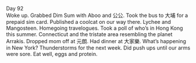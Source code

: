 Day 92  
Woke up. Grabbed Dim Sum with Aboo and 公公. Took the bus to 大埔 for a prepaid sim card. Published a coolcat on our way there. Lychee and Mangosteen. Homegoing travelogues. Took a poll of who’s in Hong Kong this summer. Connecticut and the tristate area resembling the planet Arrakis. Dropped mom off at 元朗. Had dinner at 大家樂. What’s happening in New York? Thunderstorms for the next week. Did push ups until our arms were sore. Eat well, eggs and protein.
